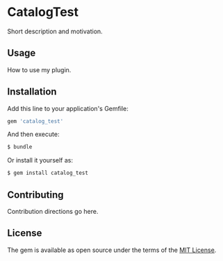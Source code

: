 # CatalogTest
Short description and motivation.

## Usage
How to use my plugin.

## Installation
Add this line to your application's Gemfile:

```ruby
gem 'catalog_test'
```

And then execute:
```bash
$ bundle
```

Or install it yourself as:
```bash
$ gem install catalog_test
```

## Contributing
Contribution directions go here.

## License
The gem is available as open source under the terms of the [MIT License](https://opensource.org/licenses/MIT).
